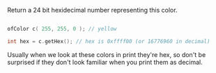 Return a 24 bit hexidecimal number representing this color.



```cpp

ofColor c( 255, 255, 0 ); // yellow

int hex = c.getHex(); // hex is 0xffff00 (or 16776960 in decimal)

```



Usually when we look at these colors in print they're hex, so don't be surprised if they don't look familiar when you print them as decimal.
